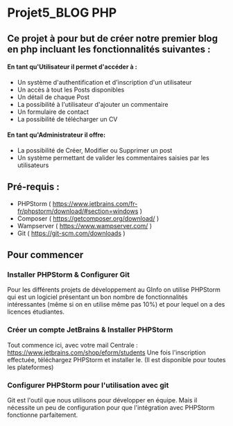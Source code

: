 # Projet5_BLOG PHP

## Ce projet à pour but de créer notre premier blog en php incluant les fonctionnalités suivantes :


#### En tant qu'Utilisateur il permet d'accéder à :

 - Un système d'authentification et d'inscription d'un utilisateur
 - Un accès à tout les Posts disponibles
 - Un détail de chaque Post
 - La possibilité à l'utilisateur d'ajouter un commentaire
 - Un formulaire de contact
 - La possibilité de télécharger un CV

#### En tant qu'Administrateur il offre:

 - La possibilité de Créer, Modifier ou Supprimer un post
 - Un système permettant de valider les commentaires saisies par les utilisateurs 

## Pré-requis :

 - PHPStorm ( https://www.jetbrains.com/fr-fr/phpstorm/download/#section=windows )
 - Composer ( https://getcomposer.org/download/ )
 - Wampserver ( https://www.wampserver.com/ )
 - Git ( https://git-scm.com/downloads )


## Pour commencer

### Installer PHPStorm & Configurer Git

Pour les différents projets de développement au GInfo on utilise PHPStorm qui est un logiciel présentant un bon nombre de fonctionnalités intéressantes (même si on en utilise même pas 10%) et pour lequel on a des licences étudiantes.

### Créer un compte JetBrains & Installer PHPStorm

Tout commence ici, avec votre mail Centrale : https://www.jetbrains.com/shop/eform/students
Une fois l'inscription effectuée, téléchargez PHPStorm et installer le. (Il est disponible pour toutes les plateformes)

### Configurer PHPStorm pour l'utilisation avec git
Git est l'outil que nous utilisons pour développer en équipe. Mais il nécessite un peu de configuration pour que l'intégration avec PHPStorm fonctionne parfaitement.





